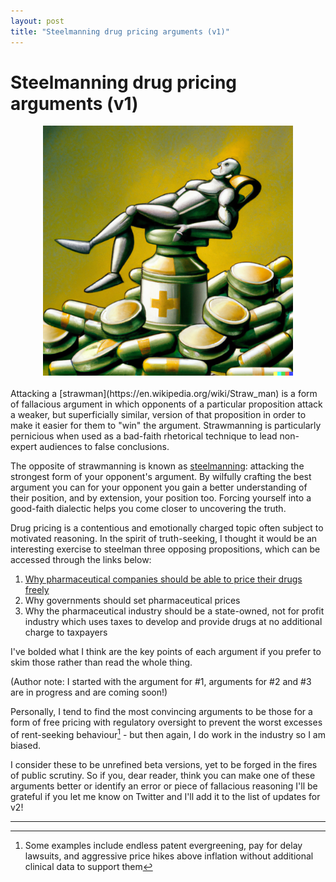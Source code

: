 ```yaml
---
layout: post
title: "Steelmanning drug pricing arguments (v1)"
---
```

<meta property="og:image" content="/assets/Steelman.png" />
<meta name="twitter:image" content="/assets/Steelman.png">
<meta name="twitter:description" content="Crafting strong arguments for drug pricing paradigms">

# Steelmanning drug pricing arguments (v1)

<center><img src="/assets/Steelman.png" alt="Prompt: 'A man made of steel sits atop a pile of money, gold and pharmaceutical products. Surrealist Art Nouveau, illustration.' Artwork produced by DALL-E 2" width="400"/></center>
<br>
Attacking a [strawman](https://en.wikipedia.org/wiki/Straw_man) is a form of fallacious argument in which opponents of a particular proposition attack a weaker, but superficially similar, version of that proposition in order to make it easier for them to "win" the argument. Strawmanning is particularly pernicious when used as a bad-faith rhetorical technique to lead non-expert audiences to false conclusions.

The opposite of strawmanning is known as [steelmanning](https://themindcollection.com/steelmanning-how-to-discover-the-truth-by-helping-your-opponent/?utm_source=pocket_mylist): attacking the strongest form of your opponent's argument. By wilfully crafting the best argument you can for your opponent you gain a better understanding of their position, and by extension, your position too. Forcing yourself into a good-faith dialectic helps you come closer to uncovering the truth.

Drug pricing is a contentious and emotionally charged topic often subject to motivated reasoning. In the spirit of truth-seeking, I thought it would be an interesting exercise to steelman three opposing propositions, which can be accessed through the links below:
1. [Why pharmaceutical companies should be able to price their drugs freely](https://atelfo.github.io/2022/08/14/why-pharmaceutical-companies-should-be-able-to-price-their-drugs-freely.html)
2. Why governments should set pharmaceutical prices
3. Why the pharmaceutical industry should be a state-owned, not for profit industry which uses taxes to develop and provide drugs at no additional charge to taxpayers

I've bolded what I think are the key points of each argument if you prefer to skim those rather than read the whole thing. 

(Author note: I started with the argument for #1, arguments for #2 and #3 are in progress and are coming soon!)

Personally, I tend to find the most convincing arguments to be those for a form of free pricing with regulatory oversight to prevent the worst excesses of rent-seeking behaviour[^1] - but then again, I do work in the industry so I am biased. 

I consider these to be unrefined beta versions, yet to be forged in the fires of public scrutiny. So if you, dear reader, think you can make one of these arguments better or identify an error or piece of fallacious reasoning I'll be grateful if you let me know on Twitter and I'll add it to the list of updates for v2!

___


[^1]: Some examples include endless patent evergreening, pay for delay lawsuits, and aggressive price hikes above inflation without additional clinical data to support them